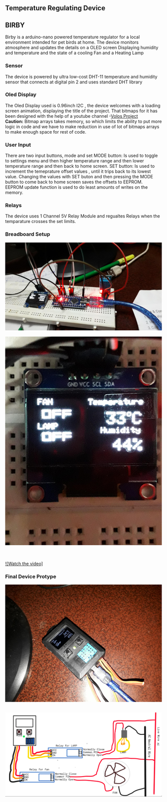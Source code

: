## Temperature Regulating Device
## BIRBY

Birby is a arduino-nano powered temperature regulator for a local environment intended for pet birds at home.
The device monitors atmosphere and updates the details on a OLED screen
Displaying humidity and temperature and the state of a cooling Fan and a Heating Lamp



### Sensor
The device is powered by ultra low-cost DHT-11 temperature and humidity sensor that connects at digital pin 2 and uses standard DHT library

### Oled Display
The Oled Display used is 0.96inch I2C , the device welcomes with a loading screen animation, displaying the title of the project.
That bitmaps for it has been designed with the help of a youtube channel -[Volos Project](https://www.youtube.com/watch?v=0KGMFhFQ0YY) <br>
**Caution:** Bitmap arrays takes memory, so which limits the ability to put more logic in code and we have to make reduction in use of lot of bitmaps arrays to make enough space for rest of code.

### User Input
There are two input buttons, mode and set
MODE button: Is used to toggle to settings menu and then higher temperature range and then lower temperature range and then back to home screen.
SET button: Is used to increment the temeprature offset values , until it trips back to its lowest value. 
Changing the values with SET buton and then pressing the MODE button to come back to home screen saves the offsets to EEPROM.
EEPROM update function is used to do least amounts of writes on the memory.


### Relays 
The device uses 1 Channel 5V Relay Module and regualtes Relays when the temparature crosses the set limits.

### Breadboard Setup
![image](https://github.com/utkarshjosh/arduino_TempControl_Station/blob/master/breadboard-setup.jpeg?raw=true)
<br><br>
![image](https://github.com/utkarshjosh/arduino_TempControl_Station/blob/master/Home-Sceen-diplay-on-breadboard.jpg?raw=true)

<br><br>
[![Watch the video]](https://raw.githubusercontent.com/utkarshjosh/arduino_TempControl_Station/master/Booting-animations.mp4)


### Final Device Protype
![image](https://github.com/utkarshjosh/arduino_TempControl_Station/blob/master/final-device-prototype.jpg?raw=true)
<br> <br>


![image](https://github.com/utkarshjosh/arduino_TempControl_Station/blob/master/diagram.png?raw=true)

